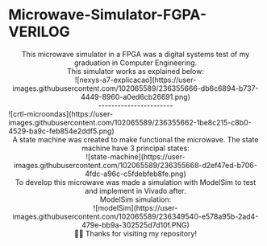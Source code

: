 # Microwave-Simulator-FGPA-VERILOG
<div align="center"> 
This microwave simulator in a FPGA was a digital systems test of my graduation in Computer Engineering.
 </div>
<div align="center"> 
This simulator works as explained below:
  </div>
  <div align="center"> 
![nexys-a7-explicacao](https://user-images.githubusercontent.com/102065589/236355666-db6c6894-b737-4449-8960-a0ed6cb26691.png)
</div>
  <div align="center"> 
 -----------------------
</div>
![crtl-microondas](https://user-images.githubusercontent.com/102065589/236355662-1be8c215-c8b0-4529-ba9c-feb854e2ddf5.png)
 </div>
  <div align="center"> 
 A state machine was created to make functional the microwave. The state machine have 3 principal states:
</div>
<div align="center"> 
![state-machine](https://user-images.githubusercontent.com/102065589/236355668-d2ef47ed-b706-4fdc-a96c-c5fdebfeb8fe.png)
</div>
  <div align="center"> 
 To develop this microwave was made a simulation with ModelSim to test and implement in Vivado after.
</div>
<div align="center"> 
 ModelSim simulation:
</div>
<div align="center"> 
![modelSim](https://user-images.githubusercontent.com/102065589/236349540-e578a95b-2ad4-479e-bb9a-302525d7d10f.PNG)
</div>
  <div align="center"> 
 🙋‍♂️ Thanks for visiting my repository!
</div>



